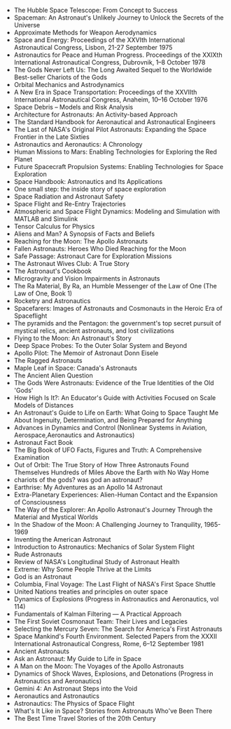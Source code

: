 
<ul>

                             

 <li><a target="_blank" href="https://github.com/manjunath5496/Astronautics-Books/blob/master/asn(1).pdf" style="text-decoration:none;">The Hubble Space Telescope: From Concept to Success</a></li>

 <li><a target="_blank" href="https://github.com/manjunath5496/Astronautics-Books/blob/master/asn(2).pdf" style="text-decoration:none;">Spaceman: An Astronaut's Unlikely Journey to Unlock the Secrets of the Universe</a></li>

<li><a target="_blank" href="https://github.com/manjunath5496/Astronautics-Books/blob/master/asn(3).pdf" style="text-decoration:none;">Approximate Methods for Weapon Aerodynamics</a></li>
 <li><a target="_blank" href="https://github.com/manjunath5496/Astronautics-Books/blob/master/asn(4).pdf" style="text-decoration:none;">Space and Energy: Proceedings of the XXVIth International Astronautical Congress, Lisbon, 21-27 September 1975</a></li>                              
<li><a target="_blank" href="https://github.com/manjunath5496/Astronautics-Books/blob/master/asn(5).pdf" style="text-decoration:none;"> Astronautics for Peace and Human Progress. Proceedings of the XXIXth International Astronautical Congress, Dubrovnik, 1–8 October 1978</a></li>
<li><a target="_blank" href="https://github.com/manjunath5496/Astronautics-Books/blob/master/asn(6).pdf" style="text-decoration:none;">The Gods Never Left Us: The Long Awaited Sequel to the Worldwide Best-seller Chariots of the Gods</a></li>
 <li><a target="_blank" href="https://github.com/manjunath5496/Astronautics-Books/blob/master/asn(7).pdf" style="text-decoration:none;">Orbital Mechanics and Astrodynamics</a></li>

 <li><a target="_blank" href="https://github.com/manjunath5496/Astronautics-Books/blob/master/asn(8).pdf" style="text-decoration:none;"> A New Era in Space Transportation: Proceedings of the XXVIIth International Astronautical Congress, Anaheim, 10–16 October 1976</a></li>
   <li><a target="_blank" href="https://github.com/manjunath5496/Astronautics-Books/blob/master/asn(9).pdf" style="text-decoration:none;">Space Debris – Models and Risk Analysis</a></li>
  
   
 <li><a target="_blank" href="https://github.com/manjunath5496/Astronautics-Books/blob/master/asn(10).pdf" style="text-decoration:none;">Architecture for Astronauts: An Activity-based Approach</a></li>                              
<li><a target="_blank" href="https://github.com/manjunath5496/Astronautics-Books/blob/master/asn(11).pdf" style="text-decoration:none;"> The Standard Handbook for Aeronautical and Astronautical Engineers</a></li>
<li><a target="_blank" href="https://github.com/manjunath5496/Astronautics-Books/blob/master/asn(12).pdf" style="text-decoration:none;">The Last of NASA's Original Pilot Astronauts: Expanding the Space Frontier in the Late Sixties</a></li>
<li><a target="_blank" href="https://github.com/manjunath5496/Astronautics-Books/blob/master/asn(13).pdf" style="text-decoration:none;">Astronautics and Aeronautics: A Chronology</a></li>

<li><a target="_blank" href="https://github.com/manjunath5496/Astronautics-Books/blob/master/asn(14).pdf" style="text-decoration:none;">Human Missions to Mars: Enabling Technologies for Exploring the Red Planet</a></li>
                              
<li><a target="_blank" href="https://github.com/manjunath5496/Astronautics-Books/blob/master/asn(15).pdf" style="text-decoration:none;">Future Spacecraft Propulsion Systems: 
Enabling Technologies for Space Exploration</a></li>

<li><a target="_blank" href="https://github.com/manjunath5496/Astronautics-Books/blob/master/asn(16).pdf" style="text-decoration:none;">Space Handbook: Astronautics and Its Applications</a></li>

  <li><a target="_blank" href="https://github.com/manjunath5496/Astronautics-Books/blob/master/asn(17).pdf" style="text-decoration:none;">One small step: the inside story of space exploration</a></li>   
  
<li><a target="_blank" href="https://github.com/manjunath5496/Astronautics-Books/blob/master/asn(18).pdf" style="text-decoration:none;">Space Radiation and Astronaut Safety</a></li> 

  
<li><a target="_blank" href="https://github.com/manjunath5496/Astronautics-Books/blob/master/asn(19).pdf" style="text-decoration:none;">Space Flight and Re-Entry Trajectories </a></li> 

<li><a target="_blank" href="https://github.com/manjunath5496/Astronautics-Books/blob/master/asn(20).pdf" style="text-decoration:none;">Atmospheric and Space Flight Dynamics: Modeling and Simulation with MATLAB and Simulink</a></li>

<li><a target="_blank" href="https://github.com/manjunath5496/Astronautics-Books/blob/master/asn(21).pdf" style="text-decoration:none;">Tensor Calculus for Physics</a></li>
<li><a target="_blank" href="https://github.com/manjunath5496/Astronautics-Books/blob/master/asn(22).pdf" style="text-decoration:none;">Aliens and Man? A Synopsis of Facts and Beliefs</a></li> 
 <li><a target="_blank" href="https://github.com/manjunath5496/Astronautics-Books/blob/master/asn(23).pdf" style="text-decoration:none;">Reaching for the Moon: The Apollo Astronauts</a></li> 
 

   <li><a target="_blank" href="https://github.com/manjunath5496/Astronautics-Books/blob/master/asn(24).pdf" style="text-decoration:none;">Fallen Astronauts: Heroes Who Died Reaching for the Moon</a></li>


<li><a target="_blank" href="https://github.com/manjunath5496/Astronautics-Books/blob/master/asn(25).pdf" style="text-decoration:none;">Safe Passage: Astronaut Care for Exploration Missions</a></li> 

<li><a target="_blank" href="https://github.com/manjunath5496/Astronautics-Books/blob/master/asn(26).pdf" style="text-decoration:none;">The Astronaut Wives Club: A True Story</a></li>

<li><a target="_blank" href="https://github.com/manjunath5496/Astronautics-Books/blob/master/asn(27).pdf" style="text-decoration:none;">The Astronaut's Cookbook</a></li>
<li><a target="_blank" href="https://github.com/manjunath5496/Astronautics-Books/blob/master/asn(28).pdf" style="text-decoration:none;">Microgravity and Vision
Impairments in Astronauts</a></li> 
 <li><a target="_blank" href="https://github.com/manjunath5496/Astronautics-Books/blob/master/asn(29).pdf" style="text-decoration:none;">The Ra Material, By Ra, an Humble Messenger of the Law of One (The Law of One, Book 1)</a></li> 
 

   <li><a target="_blank" href="https://github.com/manjunath5496/Astronautics-Books/blob/master/asn(30).pdf" style="text-decoration:none;">Rocketry and Astronautics</a></li>



<li><a target="_blank" href="https://github.com/manjunath5496/Astronautics-Books/blob/master/asn(31).pdf" style="text-decoration:none;">Spacefarers: Images of Astronauts and Cosmonauts in the Heroic Era of Spaceflight </a></li> 

<li><a target="_blank" href="https://github.com/manjunath5496/Astronautics-Books/blob/master/asn(32).pdf" style="text-decoration:none;">The pyramids and the Pentagon: the government's top secret pursuit of mystical relics, ancient astronauts, and lost civilizations</a></li>

<li><a target="_blank" href="https://github.com/manjunath5496/Astronautics-Books/blob/master/asn(33).pdf" style="text-decoration:none;">Flying to the Moon: An Astronaut's Story</a></li>
<li><a target="_blank" href="https://github.com/manjunath5496/Astronautics-Books/blob/master/asn(34).pdf" style="text-decoration:none;">Deep Space Probes: To the Outer Solar System and Beyond</a></li> 
 <li><a target="_blank" href="https://github.com/manjunath5496/Astronautics-Books/blob/master/asn(35).pdf" style="text-decoration:none;">Apollo Pilot: The Memoir of Astronaut Donn Eisele</a></li> 
 

   <li><a target="_blank" href="https://github.com/manjunath5496/Astronautics-Books/blob/master/asn(36).pdf" style="text-decoration:none;">The Ragged Astronauts</a></li>

<li><a target="_blank" href="https://github.com/manjunath5496/Astronautics-Books/blob/master/asn(37).pdf" style="text-decoration:none;">Maple Leaf in Space: Canada's Astronauts</a></li>
<li><a target="_blank" href="https://github.com/manjunath5496/Astronautics-Books/blob/master/asn(38).pdf" style="text-decoration:none;">The Ancient Alien Question</a></li> 
 <li><a target="_blank" href="https://github.com/manjunath5496/Astronautics-Books/blob/master/asn(39).pdf" style="text-decoration:none;">The Gods Were Astronauts: Evidence of the True Identities of the Old 'Gods'</a></li> 
 

   <li><a target="_blank" href="https://github.com/manjunath5496/Astronautics-Books/blob/master/asn(40).pdf" style="text-decoration:none;">How High Is It?: An Educator's Guide with Activities Focused on Scale Models of Distances</a></li>

 <li><a target="_blank" href="https://github.com/manjunath5496/Astronautics-Books/blob/master/asn(41).pdf" style="text-decoration:none;">An Astronaut's Guide to Life on Earth: What Going to Space Taught Me About Ingenuity, Determination, and Being Prepared for Anything</a></li>


   <li><a target="_blank" href="https://github.com/manjunath5496/Astronautics-Books/blob/master/asn(42).pdf" style="text-decoration:none;">Advances in Dynamics and Control (Nonlinear Systems in Aviation, Aerospace,Aeronautics and Astronautics)</a></li>

<li><a target="_blank" href="https://github.com/manjunath5496/Astronautics-Books/blob/master/asn(43).pdf" style="text-decoration:none;"> Astronaut Fact Book</a></li>
<li><a target="_blank" href="https://github.com/manjunath5496/Astronautics-Books/blob/master/asn(44).pdf" style="text-decoration:none;">The Big Book of UFO Facts, Figures and Truth: A Comprehensive Examination</a></li> 
 <li><a target="_blank" href="https://github.com/manjunath5496/Astronautics-Books/blob/master/asn(45).pdf" style="text-decoration:none;">Out of Orbit: The True Story of How Three Astronauts Found Themselves Hundreds of Miles Above the Earth with No Way Home</a></li> 
 

   <li><a target="_blank" href="https://github.com/manjunath5496/Astronautics-Books/blob/master/asn(46).pdf" style="text-decoration:none;">chariots of the gods? was god an astronaut? </a></li>

 <li><a target="_blank" href="https://github.com/manjunath5496/Astronautics-Books/blob/master/asn(47).pdf" style="text-decoration:none;">Earthrise: My Adventures as an Apollo 14 Astronaut</a></li>



 <li><a target="_blank" href="https://github.com/manjunath5496/Astronautics-Books/blob/master/asn(48).pdf" style="text-decoration:none;">Extra-Planetary Experiences: Alien-Human Contact and the Expansion of Consciousness</a></li>



<li><a target="_blank" href="https://github.com/manjunath5496/Astronautics-Books/blob/master/asn(49).pdf" style="text-decoration:none;">The Way of the Explorer: An Apollo Astronaut's Journey Through the Material and Mystical Worlds</a></li> 

<li><a target="_blank" href="https://github.com/manjunath5496/Astronautics-Books/blob/master/asn(50).pdf" style="text-decoration:none;">In the Shadow of the Moon: A Challenging Journey to Tranquility, 1965-1969</a></li>

<li><a target="_blank" href="https://github.com/manjunath5496/Astronautics-Books/blob/master/asn(51).pdf" style="text-decoration:none;">Inventing the American Astronaut</a></li>
<li><a target="_blank" href="https://github.com/manjunath5496/Astronautics-Books/blob/master/asn(52).pdf" style="text-decoration:none;">Introduction to Astronautics: Mechanics of Solar System Flight</a></li> 
 <li><a target="_blank" href="https://github.com/manjunath5496/Astronautics-Books/blob/master/asn(53).pdf" style="text-decoration:none;">Rude Astronauts</a></li> 
 

   <li><a target="_blank" href="https://github.com/manjunath5496/Astronautics-Books/blob/master/asn(54).pdf" style="text-decoration:none;">Review of NASA's Longitudinal Study
of Astronaut Health</a></li>



<li><a target="_blank" href="https://github.com/manjunath5496/Astronautics-Books/blob/master/asn(55).pdf" style="text-decoration:none;">Extreme: Why Some People Thrive at the Limits </a></li> 

<li><a target="_blank" href="https://github.com/manjunath5496/Astronautics-Books/blob/master/asn(56).pdf" style="text-decoration:none;">God is an Astronaut</a></li>

<li><a target="_blank" href="https://github.com/manjunath5496/Astronautics-Books/blob/master/asn(57).pdf" style="text-decoration:none;">Columbia, Final Voyage: The Last Flight of NASA's First Space Shuttle</a></li>
<li><a target="_blank" href="https://github.com/manjunath5496/Astronautics-Books/blob/master/asn(58).pdf" style="text-decoration:none;">United Nations treaties and principles on outer space</a></li> 
 <li><a target="_blank" href="https://github.com/manjunath5496/Astronautics-Books/blob/master/asn(59).pdf" style="text-decoration:none;">Dynamics of Explosions (Progress in Astronautics and Aeronautics, vol 114)</a></li> 
 

   <li><a target="_blank" href="https://github.com/manjunath5496/Astronautics-Books/blob/master/asn(60).pdf" style="text-decoration:none;">Fundamentals of Kalman Filtering — A Practical Approach</a></li>

<li><a target="_blank" href="https://github.com/manjunath5496/Astronautics-Books/blob/master/asn(61).pdf" style="text-decoration:none;">The First Soviet Cosmonaut Team: Their Lives and Legacies</a></li>
<li><a target="_blank" href="https://github.com/manjunath5496/Astronautics-Books/blob/master/asn(62).pdf" style="text-decoration:none;">Selecting the Mercury Seven: The Search for America's First Astronauts</a></li> 
 <li><a target="_blank" href="https://github.com/manjunath5496/Astronautics-Books/blob/master/asn(63).pdf" style="text-decoration:none;">Space Mankind's Fourth Environment. Selected Papers from the XXXII International Astronautical Congress, Rome, 6–12 September 1981</a></li> 
 

   <li><a target="_blank" href="https://github.com/manjunath5496/Astronautics-Books/blob/master/asn(64).pdf" style="text-decoration:none;">Ancient Astronauts</a></li>

 <li><a target="_blank" href="https://github.com/manjunath5496/Astronautics-Books/blob/master/asn(65).pdf" style="text-decoration:none;">Ask an Astronaut: My Guide to Life in Space</a></li>


   <li><a target="_blank" href="https://github.com/manjunath5496/Astronautics-Books/blob/master/asn(66).pdf" style="text-decoration:none;">A Man on the Moon: The Voyages of the Apollo Astronauts</a></li>

<li><a target="_blank" href="https://github.com/manjunath5496/Astronautics-Books/blob/master/asn(67).pdf" style="text-decoration:none;"> Dynamics of Shock Waves, Explosions, and Detonations (Progress in Astronautics and Aeronautics)</a></li>
<li><a target="_blank" href="https://github.com/manjunath5496/Astronautics-Books/blob/master/asn(68).pdf" style="text-decoration:none;">Gemini 4: An Astronaut Steps into the Void</a></li> 
 <li><a target="_blank" href="https://github.com/manjunath5496/Astronautics-Books/blob/master/asn(69).pdf" style="text-decoration:none;">Aeronautics and Astronautics</a></li> 
 

   <li><a target="_blank" href="https://github.com/manjunath5496/Astronautics-Books/blob/master/asn(70).pdf" style="text-decoration:none;">Astronautics: The Physics of Space Flight</a></li>

 <li><a target="_blank" href="https://github.com/manjunath5496/Astronautics-Books/blob/master/asn(72).pdf" style="text-decoration:none;">What's It Like in Space? Stories from Astronauts Who've Been There</a></li>



 <li><a target="_blank" href="https://github.com/manjunath5496/Astronautics-Books/blob/master/asn(71).pdf" style="text-decoration:none;">The Best Time Travel Stories of the 20th Century</a></li>





   
   </ul>


